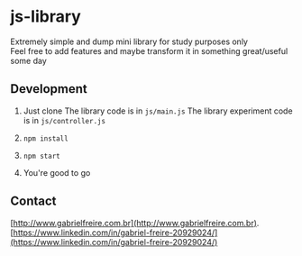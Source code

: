 # js-library
Extremely simple and dump mini library for study purposes only  
Feel free to add features and maybe transform it in something great/useful some day

## Development
1. Just clone
The library code is in `js/main.js`
The library experiment code is in `js/controller.js`

2.  `npm install`
3.  `npm start`

4. You're good to go

## Contact

[http://www.gabrielfreire.com.br](http://www.gabrielfreire.com.br).
[https://www.linkedin.com/in/gabriel-freire-20929024/](https://www.linkedin.com/in/gabriel-freire-20929024/)